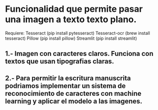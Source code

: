 # Funcionalidad que permite pasar una imagen a texto texto plano.

Requiere:
Tesseract (pip install pytesseract)
Tesseract-ocr (brew install tesseract)
Pillow (pip install pillow)
Streamlit (pip install streamlit)

## 1.- Imagen con caracteres claros. Funciona con textos que usan tipografias claras.
## 2.- Para permitir la escritura manuscrita podriamos implementar un sistema de reconocimiento de caracteres con machine learning y aplicar el modelo a las imagenes.